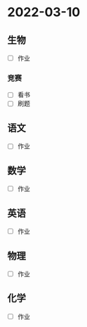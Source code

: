 # **2022-03-10**

## 生物

- [ ] 作业

### 竞赛

- [ ] 看书
- [ ] 刷题

## 语文

- [ ] 作业

## 数学

- [ ] 作业

## 英语

- [ ] 作业

## 物理

- [ ] 作业

## 化学

- [ ] 作业

